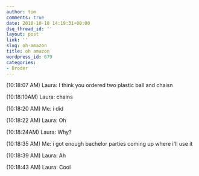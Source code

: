 ```yaml
---
author: tim
comments: true
date: 2010-10-18 14:19:31+00:00
dsq_thread_id: ''
layout: post
link: ''
slug: oh-amazon
title: oh amazon
wordpress_id: 679
categories:
- Broder
---
```


(10:18:07 AM) Laura: I think you ordered two plastic ball and chaisn 

(10:18:10AM) Laura: chains 

(10:18:20 AM) Me: i did 

(10:18:22 AM) Laura: Oh 

(10:18:24AM) Laura: Why? 

(10:18:35 AM) Me: i got enough bachelor parties coming up where i'll use it 

(10:18:39 AM) Laura: Ah 

(10:18:43 AM) Laura: Cool
